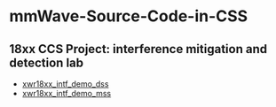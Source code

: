 # mmWave-Source-Code-in-CSS
## 18xx CCS Project: interference mitigation and detection lab
* [xwr18xx_intf_demo_dss]()
* [xwr18xx_intf_demo_mss]()
